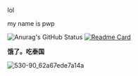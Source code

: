 lol

my name is pwp

![Anurag's GitHub Status](https://github-readme-stats.vercel.app/api?username=pwp114514&show_icons=true&bg_color=DEG,COLOR1,COLOR2,COLOR3,COLOR4&icon_color=COLOR1)
[![Readme Card](https://github-readme-stats.vercel.app/api/pin/?username=pwp114514&repo=Fear-2-Fear-engine)](https://github.com/pwp114514/Fear-2-Fear-engine)

______饿了。吃泰国______

![530-90_62a67ede7a14a](https://t7.baidu.com/it/u=1060220057,2676986702&fm=3035&app=3035&size=r3,2&q=75&n=0&g=4n&f=JPEG&fmt=auto&maxorilen2heic=2000000?s=D20006AC44C3ECE30EBEFC610300F068)
